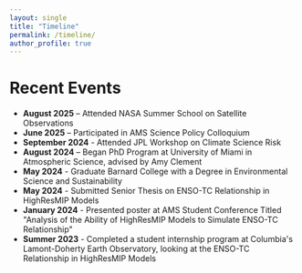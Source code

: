 ```yaml
---
layout: single
title: "Timeline"
permalink: /timeline/
author_profile: true
---
```


# Recent Events
  
- **August 2025** – Attended NASA Summer School on Satellite Observations  
- **June 2025** – Participated in AMS Science Policy Colloquium
- **September 2024** - Attended JPL Workshop on Climate Science Risk
- **August 2024** – Began PhD Program at University of Miami in Atmospheric Science, advised by Amy Clement
- **May 2024** - Graduate Barnard College with a Degree in Environmental Science and Sustainability
- **May 2024** - Submitted Senior Thesis on ENSO-TC Relationship in HighResMIP Models
- **January 2024** - Presented poster at AMS Student Conference Titled "Analysis of the Ability of HighResMIP Models to Simulate ENSO-TC Relationship"
- **Summer 2023** - Completed a student internship program at Columbia's Lamont-Doherty Earth Observatory, looking at the ENSO-TC Relationship in HighResMIP Models

